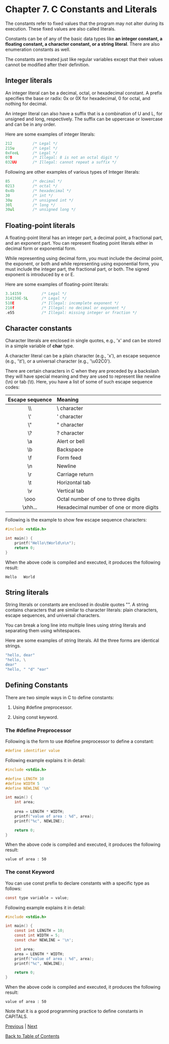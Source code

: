 # Chapter 7. C Constants and Literals

The constants refer to fixed values that the program may not alter during its execution. These fixed values are also called literals.

Constants can be of any of the basic data types like **an integer constant, a floating constant, a character constant, or a string literal**. There are also enumeration constants as well.

The constants are treated just like regular variables except that their values cannot be modified after their definition.

## Integer literals

An integer literal can be a decimal, octal, or hexadecimal constant. A prefix specifies the base or radix: 0x or 0X for hexadecimal, 0 for octal, and nothing for decimal.

An integer literal can also have a suffix that is a combination of U and L, for unsigned and long, respectively. The suffix can be uppercase or lowercase and can be in any order.

Here are some examples of integer literals:

```c
212         /* Legal */
215u        /* Legal */
0xFeeL      /* Legal */
078         /* Illegal: 8 is not an octal digit */
032UU       /* Illegal: cannot repeat a suffix */
```

Following are other examples of various types of Integer literals:

```c
85          /* decimal */
0213        /* octal */
0x4b        /* hexadecimal */
30          /* int */
30u         /* unsigned int */
30l         /* long */
30ul        /* unsigned long */
```

## Floating-point literals

A floating-point literal has an integer part, a decimal point, a fractional part, and an exponent part. You can represent floating point literals either in decimal form or exponential form.

While representing using decimal form, you must include the decimal point, the exponent, or both and while representing using exponential form, you must include the integer part, the fractional part, or both. The signed exponent is introduced by e or E.

Here are some examples of floating-point literals:

```c
3.14159         /* Legal */
314159E-5L      /* Legal */
510E            /* Illegal: incomplete exponent */
210f            /* Illegal: no decimal or exponent */
.e55            /* Illegal: missing integer or fraction */
```

## Character constants

Character literals are enclosed in single quotes, e.g., 'x' and can be stored in a simple variable of **char** type.

A character literal can be a plain character (e.g., 'x'), an escape sequence (e.g., '\t'), or a universal character (e.g., '\u02C0').

There are certain characters in C when they are preceded by a backslash they will have special meaning and they are used to represent like newline (\n) or tab (\t). Here, you have a list of some of such escape sequence codes:

| Escape sequence | Meaning |
|:---------------:|:--------|
| \\\ | \ character |
| \\' | ' character |
| \\" | " character |
| \\? | ? character |
| \\a | Alert or bell |
| \\b | Backspace |
| \\f | Form feed |
| \\n | Newline |
| \\r | Carriage return |
| \\t | Horizontal tab |
| \\v | Vertical tab |
| \\ooo | Octal number of one to three digits |
| \\xhh... | Hexadecimal number of one or more digits |

Following is the example to show few escape sequence characters:

```c
#include <stdio.h>

int main() {
    printf("Hello\tWorld\n\n");
    return 0;
}
```

When the above code is compiled and executed, it produces the following result:

```console
Hello   World

```

## String literals

String literals or constants are enclosed in double quotes "". A string contains characters that are similar to character literals: plain characters, escape sequences, and universal characters.

You can break a long line into multiple lines using string literals and separating them using whitespaces.

Here are some examples of string literals. All the three forms are identical strings.

```c
"hello, dear"
"hello, \
dear"
"hello, " "d" "ear"
```

## Defining Constants

There are two simple ways in C to define constants:

1. Using #define preprocessor.

2. Using const keyword.

### The #define Preprocessor

Following is the form to use #define preprocessor to define a constant:

```c
#define identifier value
```

Following example explains it in detail:

```c
#include <stdio.h>

#define LENGTH 10
#define WIDTH 5
#define NEWLINE '\n'

int main() {
    int area;
    
    area = LENGTH * WIDTH;
    printf("value of area : %d", area);
    printf("%c", NEWLINE);

    return 0;
}
```

When the above code is compiled and executed, it produces the following result:

```console
value of area : 50
```

### The const Keyword

You can use const prefix to declare constants with a specific type as follows:

```c
const type variable = value;
```

Following example explains it in detail:

```c
#include <stdio.h>

int main() {
    const int LENGTH = 10;
    const int WIDTH = 5;
    const char NEWLINE = '\n';

    int area;
    area = LENGTH * WIDTH;
    printf("value of area : %d", area);
    printf("%c", NEWLINE);

    return 0;
}
```

When the above code is compiled and executed, it produces the following result:

```console
value of area : 50
```

Note that it is a good programming practice to define constants in CAPITALS.

[Previous](/Chapter6._C_Variables/ "Chapter 6. C Variables") | [Next](/Chapter8._C_Storage_Classes/ "C Storage Classes")

[Back to Table of Contents](../README.md "Table of Contents")
